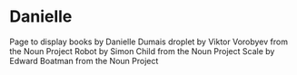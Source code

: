 # Danielle

Page to display books by Danielle Dumais
droplet by Viktor Vorobyev from the Noun Project
Robot by Simon Child from the Noun Project
Scale by Edward Boatman from the Noun Project
